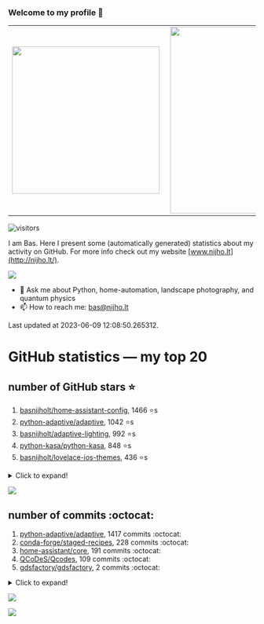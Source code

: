 ### Welcome to my profile 👋

<center>
  <table>
    <tr>
        <td><img width="300px" align="left" src="https://github-readme-stats.vercel.app/api/top-langs/?username=basnijholt&hide=TeX,Jupyter%20Notebook&layout=compact&theme=radical" /></td>
        <td><img align='right' src="https://github-readme-stats.vercel.app/api?username=basnijholt&show_icons=true&theme=radical" width="380"></td>
    </tr>
  </table>
</center>

![visitors](https://visitor-badge.glitch.me/badge?page_id=basnijholt.visitor-badge)

I am Bas. Here I present some (automatically generated) statistics about my activity on GitHub. For more info check out my website [www.nijho.lt](http://nijho.lt/).

![](https://www.nijho.lt/authors/admin/avatar_hu9e60e4b9bc120dfb6a666009f2878da6_182107_250x250_fill_q90_lanczos_center.jpg)

- 💬 Ask me about Python, home-automation, landscape photography, and quantum physics
- 📫 How to reach me: bas@nijho.lt

Last updated at 2023-06-09 12:08:50.265312.

# GitHub statistics — my top 20

## number of GitHub stars ⭐️

1. [basnijholt/home-assistant-config](https://github.com/basnijholt/home-assistant-config/), 1466 ⭐️s
2. [python-adaptive/adaptive](https://github.com/python-adaptive/adaptive/), 1042 ⭐️s
3. [basnijholt/adaptive-lighting](https://github.com/basnijholt/adaptive-lighting/), 992 ⭐️s
4. [python-kasa/python-kasa](https://github.com/python-kasa/python-kasa/), 848 ⭐️s
5. [basnijholt/lovelace-ios-themes](https://github.com/basnijholt/lovelace-ios-themes/), 436 ⭐️s
<details><summary>Click to expand!</summary>

6. [basnijholt/lovelace-ios-dark-mode-theme](https://github.com/basnijholt/lovelace-ios-dark-mode-theme/), 411 ⭐️s
7. [basnijholt/miflora](https://github.com/basnijholt/miflora/), 360 ⭐️s
8. [basnijholt/rsync-time-machine.py](https://github.com/basnijholt/rsync-time-machine.py/), 301 ⭐️s
9. [topocm/topocm_content](https://github.com/topocm/topocm_content/), 240 ⭐️s
10. [basnijholt/home-assistant-streamdeck-yaml](https://github.com/basnijholt/home-assistant-streamdeck-yaml/), 109 ⭐️s
11. [basnijholt/home-assistant-macbook-touch-bar](https://github.com/basnijholt/home-assistant-macbook-touch-bar/), 92 ⭐️s
12. [kwant-project/kwant](https://github.com/kwant-project/kwant/), 73 ⭐️s
13. [basnijholt/markdown-code-runner](https://github.com/basnijholt/markdown-code-runner/), 71 ⭐️s
14. [basnijholt/home-assistant-streamdeck-yaml-addon](https://github.com/basnijholt/home-assistant-streamdeck-yaml-addon/), 44 ⭐️s
15. [basnijholt/aiokef](https://github.com/basnijholt/aiokef/), 29 ⭐️s
16. [basnijholt/thesis-cover](https://github.com/basnijholt/thesis-cover/), 25 ⭐️s
17. [basnijholt/instacron](https://github.com/basnijholt/instacron/), 19 ⭐️s
18. [basnijholt/adaptive-scheduler](https://github.com/basnijholt/adaptive-scheduler/), 17 ⭐️s
19. [basnijholt/addon-otmonitor](https://github.com/basnijholt/addon-otmonitor/), 15 ⭐️s
20. [kwant-project/kwant-tutorial-2016](https://github.com/kwant-project/kwant-tutorial-2016/), 13 ⭐️s

</details>

![](https://github.com/basnijholt/basnijholt/raw/main/stars_over_time.png)

## number of commits :octocat:

1. [python-adaptive/adaptive](https://github.com/python-adaptive/adaptive/), 1417 commits :octocat:
2. [conda-forge/staged-recipes](https://github.com/conda-forge/staged-recipes/), 228 commits :octocat:
3. [home-assistant/core](https://github.com/home-assistant/core/), 191 commits :octocat:
4. [QCoDeS/Qcodes](https://github.com/QCoDeS/Qcodes/), 109 commits :octocat:
5. [gdsfactory/gdsfactory](https://github.com/gdsfactory/gdsfactory/), 2 commits :octocat:
<details><summary>Click to expand!</summary>

6. [adamchainz/blacken-docs](https://github.com/adamchainz/blacken-docs/), 2 commits :octocat:
7. [PiotrMachowski/lovelace-xiaomi-vacuum-map-card](https://github.com/PiotrMachowski/lovelace-xiaomi-vacuum-map-card/), 1 commits :octocat:
8. [PrefectHQ/prefect](https://github.com/PrefectHQ/prefect/), 0 commits :octocat:
9. [Azure/azure-sdk-for-python](https://github.com/Azure/azure-sdk-for-python/), 0 commits :octocat:
10. [basnijholt/hpc05](https://github.com/basnijholt/hpc05/), 0 commits :octocat:
11. [conda-forge/pywebhdfs-feedstock](https://github.com/conda-forge/pywebhdfs-feedstock/), 0 commits :octocat:
12. [sigma-py/quadpy](https://github.com/sigma-py/quadpy/), 0 commits :octocat:
13. [tox-dev/sphinx-autodoc-typehints](https://github.com/tox-dev/sphinx-autodoc-typehints/), 0 commits :octocat:
14. [fsspec/adlfs](https://github.com/fsspec/adlfs/), 0 commits :octocat:
15. [jleben/bib-yaml](https://github.com/jleben/bib-yaml/), 0 commits :octocat:
16. [basnijholt/home-assistant-macbook-touch-bar](https://github.com/basnijholt/home-assistant-macbook-touch-bar/), 0 commits :octocat:
17. [python3statement/python3statement.github.io](https://github.com/python3statement/python3statement.github.io/), 0 commits :octocat:
18. [conda-forge/mshr-feedstock](https://github.com/conda-forge/mshr-feedstock/), 0 commits :octocat:
19. [cornelk/hashmap](https://github.com/cornelk/hashmap/), 0 commits :octocat:
20. [basnijholt/rsync-time-machine.py](https://github.com/basnijholt/rsync-time-machine.py/), 0 commits :octocat:

</details>

![](https://github.com/basnijholt/basnijholt/raw/main/commits_per_hour.png)

![](https://github.com/basnijholt/basnijholt/raw/main/commits_per_weekday.png)

